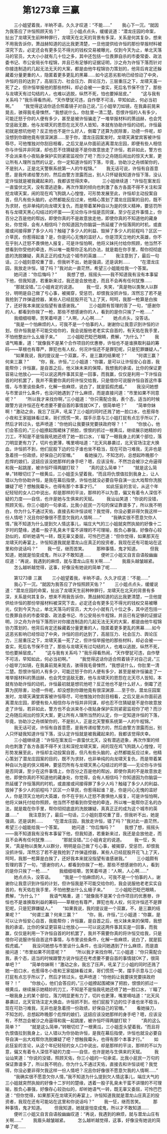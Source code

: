 # 　　第1273章 三赢
　　三小姐望着我，半晌不语，久久才叹道：“不能……”
　　我心下一沉，“就因为我答应了许恒照顾天佑？”
　　三小姐点点头，缓缓说道：“潜龙庄园的命案，扯出了龙啸天生前种种罪行，龙啸天在北天的背景有多深，关系是何其复杂，想来不用我告诉你，萧战赫知道的远比我更清楚，一旦他提供给许恒的那份举报材料被深究下去，必定还会有更多见不得光的钱权交易被曝光，仅到今天为止，单北天落马的官员，大大小小就有几十位之多，其中还包括一位畏罪自杀的市委常委、政法委书记、市公安局长牛程锦，并且已有足够的证据证明，沙之舟为许恒下落而针对你接连制造的几起无法无天的大案，都是由他牛程锦协力策划的，他背后肯定还躲藏着分量更重的人，隐匿着更多更乱的黑幕……如今这恶劣影响已经惊动了中央，许恒的目的达到了，高层压力、社会压力、舆论压力，三层重压之下，龙啸天虽一死了之，但许恒举报他的那些材料，却必会被一一查实，死后名节保不住了，那些与龙啸天有过勾结的人，也难以逃脱，纵然不死，怕也要掉层皮。”
　　“这与我有关系吗？”我乐得看热闹，“天作孽犹可违，自作孽不可活，早知如此，何必当初啊。”
　　“我觉得这话你适合照着镜子对自己说，”三小姐举刀如镜，在我鼻前晃来晃去，骇得我毛骨悚然，“我想说什么，你肚里一清二楚。怨恨许恒的人有多少，可能迁怒于你的人便有多少，甚至是被许恒骗走了一堆举报材料的萧战赫，也会凭空竖敌无数，他与龙啸天的恩怨在北天尽人皆知，本就有协助许恒的动机，许恒最初就是想坑他吧？反正他也不是什么好人，倒霉了还算为民除害，功德一件呢，却没想到你跟他竟有很深渊源……至于你，潜龙庄园案发时，龙啸天满堂宾客被许恒辱尽，可他惟独对你刮目相看，之后又是从你面前逃离潜龙庄园，即便有些人相信你与许恒并非同谋，却也忍不住猜疑是不是你故意放走了许恒，若非如此，警方也不会派来冬小夜贴身保护实则紧密监视你了吧？而沙之舟随后闹出的惊天大案，更让所有人理所当然的认定，你一定知道许恒的下落，毕竟，协助沙之舟绑架你的，不是别人，正是北天警察系统第一人的牛程锦。”
　　我无话可说，许恒有自首意愿，是我传递给警方的，然后由警方泄露而出，别人只怀疑我知道许恒下落，没认定许恒就是被我藏起来的，我都该觉得庆幸。
　　三小姐继续道：“许恒在案发后一直蛰伏北天，没有潜逃迹象，再次作案的倾向也刺激了各方各面不得不关注和深挖龙啸天案，闹的现在鸡飞狗跳人心惶惶，可形势发展至此，许恒却主动投案自首，但凡有些头脑的，必然都能反应过来，他精心策划了潜龙庄园案的目的，既不为求财，也非单纯的向龙啸天复仇，而是带着某种自以为是的侠义精神，要惩罚所有与龙啸天黑心勾结过的坏蛋——无论你与许恒是否同谋，至少在这件事情上，你百分之百是他的帮凶，即使你真的不是故意放走他，即使你真的不知道他的藏身处，你觉得，会有人相信吗？你知道因为你脑袋一热延缓了许恒落网的时机，或直接或间接得罪了多少人吗？触碰了多少人的利益、毁掉了多少人的前程吗？区区一介草民，你惹得起谁？是，你是问心无愧的滥好人，你是顶天立地的大英雄，你不在乎别人迁怒不畏惧他人报复，可是许恒怕啊，他将义妹托付给你照顾，他当然不想看到你受他的牵连，所以唯一能帮你正名的办法，就是栽在你手里，帮你彻彻底底的洗脱嫌疑，真真正正的成为这个城市的英雄……”
　　我注意到了，最后一句话，三小姐刻意咬重了音，但我听不出，她是强调，还是讽刺……
　　“在潜龙庄园，我放走许恒，错了吗？”我对此一直茫然，希望三小姐能给我一个答案。
　　她问道：“你后悔吗？”
　　我想了想，摇摇头——我不知道我有没有本事留下他，但我知道，若重新来过，我还是会放他走，而且不会再有任何犹豫……
　　“那就没错。”三小姐肯定的说道。
　　我一怔，失笑，“真是物以类聚人以群分，明明是自己做了亏心事，被揭穿，受惩罚，却恨我没抓许恒，浑然忘了若不是我抢到了炸弹遥控器，某些人已经屁股开花飞上了天，呵呵，我那一枪算是白挨了，还好我本来就没指望有谁感谢我。”
　　三小姐颇有哲理的答了一句，“感谢你的人，都看到你挨了一枪，那些不想感谢你的人，看到的是你只挨了一枪……”
　　我细细咀嚼，苦笑着啐道：“人啊，人心啊……”
　　她点点头，没答话。
　　“我是一个怕麻烦的人，可我不是一个怕事的人，谢谢你让我意识到许恒的计划，但许恒我是不可能交给你的，我会说服他老老实实自首的，有天佑在我手里，不怕他整出什么幺蛾子来。”
　　三小姐眨巴眨巴眼睛，费解，“为什么？”
　　我语气略重，道：“就像我不是某个合作项目的优惠劵，许恒也不是谁换取利益的筹码——草根也有尊严，罪犯也有人权，何况许恒还不是罪犯呢，只是犯罪嫌疑人。”
　　“如果我说，我的提议是一个双赢，不，是三赢的结果呢？”
　　“何谓三赢？何来三赢？”
　　“你，我，许恒，”三小姐道：“你赢，是可以让许恒安心自首，我能帮你；许恒赢，是自首之后，他义妹未来的保障，我想我的承诺，比你的保证更容易让他放心——可以说这两件事其实是一回事，而我赢，仅仅是利用一下许恒自首的时机罢了，我并不需要你真的将许恒交给我，只是借你可说服许恒自首这件事情，与市里谈些条件，化解一些麻烦，说白了，就是狐假虎威。”
　　我没问她想与市里谈什么条件，也没问她遇到了什么麻烦，而是直接问道：“市里如果不同意呢？”
　　“所以我才来找你啊，”三小姐道：“你只需配合我，表个态，适当的时候跟警方说许恒还在考虑要不要自首的事情就OK了，很简单吧？”
　　“简单你妹啊！”激动之余，我忘了压声，吼呆了三小姐的同时还溅了她一脸口水，也惹得冬小夜和王家姐妹看过来，哥们慌慌一笑，摆手示意与三小姐打屁有点忘乎所以了，然后才转过头，低声喷道：“你他妈让我要挟党要挟政府呀？！”
　　“你放心，他们会答应的，”三小姐撩起围裙抹了把脸，恨恨的抓过一根黄瓜，继续展示她精妙的刀工，不知是不是恼我吼她还喷了她一脸口水，丫瞄了一眼我身上的某个部位，落刀明显更有力了，切片也更薄，嘴里嘀咕道：“北天风暴袭过，北天官场注定大换血，许恒抓不到，他们屁股下边的位子谁也坐不稳当，现在可劲刁难我，无非也是急着捞一份政绩，好保自己的官帽。”
　　看她操刀，不知怎的，总想起昨晚那个彪悍的娘们，这妞应该没她那样的身手吧？嗯，应该没有，不然岂会被沙之舟逼得和我一起跳崖，被许恒吓得两腿打软？
　　“真的这么简单？”
　　“就是这么简单，”转眼切烂了一根黄瓜，三小姐歪头望着我，“而且将仇恨值拉到我身上，让人错以为你协助许恒，是我在幕后指使，许恒也就没必要自导自演一出大戏帮你洗脱嫌疑了吧？想触我霉头，也得有那个本事才行。”
　　如此狂妄的言论，从这个年纪轻轻的女人口中说出，却是那样的平淡，那样的不以为意，偏又有着令人深信不疑的力度——自信，也许是她与生俱来的天赋。
　　我讪讪笑道：“你说的没错，照顾天佑，你三小姐的一句承诺，比我小屁民一万句的保证靠谱多了，所以我不明白，你为什么不通过天佑，直接去和许恒谈呢？我觉得，你没必要非得欠我这样一份人情吧？况且你好像很不愿意欠我的人情啊……”
　　“我确实很不愿意欠你人情，”我不知道为什么提到欠人情这事儿，端庄大气的三小姐就突然执拗的好像十二岁时的楚缘，透着一股子乳臭未干蛮不讲理的不可理喻，胜负心暴强，好像存心较劲似的，却听她语气一转，既无辜又委屈，可怜巴巴道：“但你觉得，如果那天在龙啸天的寿宴上，许恒知道我就是潜龙山庄真正的投资者，我现在还有可能站在这里和你说话吗？”
　　我一怔，继而苦笑。
　　那种事情，鬼才知道。
　　但我知道，她就是怕变成鬼，所以才不敢知道……
　　便听三小姐又自言自语般幽幽叹道：“再说，我遇到的麻烦，就与潜龙山庄有关啊……”
　　我眉头越皱越紧。
　　怎么越听越觉得，这事，好像没有她说的简单了呢……

　　第1273章 三赢
　　三小姐望着我，半晌不语，久久才叹道：“不能……”
　　我心下一沉，“就因为我答应了许恒照顾天佑？”
　　三小姐点点头，缓缓说道：“潜龙庄园的命案，扯出了龙啸天生前种种罪行，龙啸天在北天的背景有多深，关系是何其复杂，想来不用我告诉你，萧战赫知道的远比我更清楚，一旦他提供给许恒的那份举报材料被深究下去，必定还会有更多见不得光的钱权交易被曝光，仅到今天为止，单北天落马的官员，大大小小就有几十位之多，其中还包括一位畏罪自杀的市委常委、政法委书记、市公安局长牛程锦，并且已有足够的证据证明，沙之舟为许恒下落而针对你接连制造的几起无法无天的大案，都是由他牛程锦协力策划的，他背后肯定还躲藏着分量更重的人，隐匿着更多更乱的黑幕……如今这恶劣影响已经惊动了中央，许恒的目的达到了，高层压力、社会压力、舆论压力，三层重压之下，龙啸天虽一死了之，但许恒举报他的那些材料，却必会被一一查实，死后名节保不住了，那些与龙啸天有过勾结的人，也难以逃脱，纵然不死，怕也要掉层皮。”
　　“这与我有关系吗？”我乐得看热闹，“天作孽犹可违，自作孽不可活，早知如此，何必当初啊。”
　　“我觉得这话你适合照着镜子对自己说，”三小姐举刀如镜，在我鼻前晃来晃去，骇得我毛骨悚然，“我想说什么，你肚里一清二楚。怨恨许恒的人有多少，可能迁怒于你的人便有多少，甚至是被许恒骗走了一堆举报材料的萧战赫，也会凭空竖敌无数，他与龙啸天的恩怨在北天尽人皆知，本就有协助许恒的动机，许恒最初就是想坑他吧？反正他也不是什么好人，倒霉了还算为民除害，功德一件呢，却没想到你跟他竟有很深渊源……至于你，潜龙庄园案发时，龙啸天满堂宾客被许恒辱尽，可他惟独对你刮目相看，之后又是从你面前逃离潜龙庄园，即便有些人相信你与许恒并非同谋，却也忍不住猜疑是不是你故意放走了许恒，若非如此，警方也不会派来冬小夜贴身保护实则紧密监视你了吧？而沙之舟随后闹出的惊天大案，更让所有人理所当然的认定，你一定知道许恒的下落，毕竟，协助沙之舟绑架你的，不是别人，正是北天警察系统第一人的牛程锦。”
　　我无话可说，许恒有自首意愿，是我传递给警方的，然后由警方泄露而出，别人只怀疑我知道许恒下落，没认定许恒就是被我藏起来的，我都该觉得庆幸。
　　三小姐继续道：“许恒在案发后一直蛰伏北天，没有潜逃迹象，再次作案的倾向也刺激了各方各面不得不关注和深挖龙啸天案，闹的现在鸡飞狗跳人心惶惶，可形势发展至此，许恒却主动投案自首，但凡有些头脑的，必然都能反应过来，他精心策划了潜龙庄园案的目的，既不为求财，也非单纯的向龙啸天复仇，而是带着某种自以为是的侠义精神，要惩罚所有与龙啸天黑心勾结过的坏蛋——无论你与许恒是否同谋，至少在这件事情上，你百分之百是他的帮凶，即使你真的不是故意放走他，即使你真的不知道他的藏身处，你觉得，会有人相信吗？你知道因为你脑袋一热延缓了许恒落网的时机，或直接或间接得罪了多少人吗？触碰了多少人的利益、毁掉了多少人的前程吗？区区一介草民，你惹得起谁？是，你是问心无愧的滥好人，你是顶天立地的大英雄，你不在乎别人迁怒不畏惧他人报复，可是许恒怕啊，他将义妹托付给你照顾，他当然不想看到你受他的牵连，所以唯一能帮你正名的办法，就是栽在你手里，帮你彻彻底底的洗脱嫌疑，真真正正的成为这个城市的英雄……”
　　我注意到了，最后一句话，三小姐刻意咬重了音，但我听不出，她是强调，还是讽刺……
　　“在潜龙庄园，我放走许恒，错了吗？”我对此一直茫然，希望三小姐能给我一个答案。
　　她问道：“你后悔吗？”
　　我想了想，摇摇头——我不知道我有没有本事留下他，但我知道，若重新来过，我还是会放他走，而且不会再有任何犹豫……
　　“那就没错。”三小姐肯定的说道。
　　我一怔，失笑，“真是物以类聚人以群分，明明是自己做了亏心事，被揭穿，受惩罚，却恨我没抓许恒，浑然忘了若不是我抢到了炸弹遥控器，某些人已经屁股开花飞上了天，呵呵，我那一枪算是白挨了，还好我本来就没指望有谁感谢我。”
　　三小姐颇有哲理的答了一句，“感谢你的人，都看到你挨了一枪，那些不想感谢你的人，看到的是你只挨了一枪……”
　　我细细咀嚼，苦笑着啐道：“人啊，人心啊……”
　　她点点头，没答话。
　　“我是一个怕麻烦的人，可我不是一个怕事的人，谢谢你让我意识到许恒的计划，但许恒我是不可能交给你的，我会说服他老老实实自首的，有天佑在我手里，不怕他整出什么幺蛾子来。”
　　三小姐眨巴眨巴眼睛，费解，“为什么？”
　　我语气略重，道：“就像我不是某个合作项目的优惠劵，许恒也不是谁换取利益的筹码——草根也有尊严，罪犯也有人权，何况许恒还不是罪犯呢，只是犯罪嫌疑人。”
　　“如果我说，我的提议是一个双赢，不，是三赢的结果呢？”
　　“何谓三赢？何来三赢？”
　　“你，我，许恒，”三小姐道：“你赢，是可以让许恒安心自首，我能帮你；许恒赢，是自首之后，他义妹未来的保障，我想我的承诺，比你的保证更容易让他放心——可以说这两件事其实是一回事，而我赢，仅仅是利用一下许恒自首的时机罢了，我并不需要你真的将许恒交给我，只是借你可说服许恒自首这件事情，与市里谈些条件，化解一些麻烦，说白了，就是狐假虎威。”
　　我没问她想与市里谈什么条件，也没问她遇到了什么麻烦，而是直接问道：“市里如果不同意呢？”
　　“所以我才来找你啊，”三小姐道：“你只需配合我，表个态，适当的时候跟警方说许恒还在考虑要不要自首的事情就OK了，很简单吧？”
　　“简单你妹啊！”激动之余，我忘了压声，吼呆了三小姐的同时还溅了她一脸口水，也惹得冬小夜和王家姐妹看过来，哥们慌慌一笑，摆手示意与三小姐打屁有点忘乎所以了，然后才转过头，低声喷道：“你他妈让我要挟党要挟政府呀？！”
　　“你放心，他们会答应的，”三小姐撩起围裙抹了把脸，恨恨的抓过一根黄瓜，继续展示她精妙的刀工，不知是不是恼我吼她还喷了她一脸口水，丫瞄了一眼我身上的某个部位，落刀明显更有力了，切片也更薄，嘴里嘀咕道：“北天风暴袭过，北天官场注定大换血，许恒抓不到，他们屁股下边的位子谁也坐不稳当，现在可劲刁难我，无非也是急着捞一份政绩，好保自己的官帽。”
　　看她操刀，不知怎的，总想起昨晚那个彪悍的娘们，这妞应该没她那样的身手吧？嗯，应该没有，不然岂会被沙之舟逼得和我一起跳崖，被许恒吓得两腿打软？
　　“真的这么简单？”
　　“就是这么简单，”转眼切烂了一根黄瓜，三小姐歪头望着我，“而且将仇恨值拉到我身上，让人错以为你协助许恒，是我在幕后指使，许恒也就没必要自导自演一出大戏帮你洗脱嫌疑了吧？想触我霉头，也得有那个本事才行。”
　　如此狂妄的言论，从这个年纪轻轻的女人口中说出，却是那样的平淡，那样的不以为意，偏又有着令人深信不疑的力度——自信，也许是她与生俱来的天赋。
　　我讪讪笑道：“你说的没错，照顾天佑，你三小姐的一句承诺，比我小屁民一万句的保证靠谱多了，所以我不明白，你为什么不通过天佑，直接去和许恒谈呢？我觉得，你没必要非得欠我这样一份人情吧？况且你好像很不愿意欠我的人情啊……”
　　“我确实很不愿意欠你人情，”我不知道为什么提到欠人情这事儿，端庄大气的三小姐就突然执拗的好像十二岁时的楚缘，透着一股子乳臭未干蛮不讲理的不可理喻，胜负心暴强，好像存心较劲似的，却听她语气一转，既无辜又委屈，可怜巴巴道：“但你觉得，如果那天在龙啸天的寿宴上，许恒知道我就是潜龙山庄真正的投资者，我现在还有可能站在这里和你说话吗？”
　　我一怔，继而苦笑。
　　那种事情，鬼才知道。
　　但我知道，她就是怕变成鬼，所以才不敢知道……
　　便听三小姐又自言自语般幽幽叹道：“再说，我遇到的麻烦，就与潜龙山庄有关啊……”
　　我眉头越皱越紧。
　　怎么越听越觉得，这事，好像没有她说的简单了呢……
